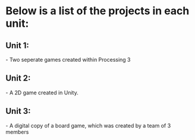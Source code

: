 <div>
  <h1>Below is a list of the projects in each unit:</h1>

  <h2>Unit 1:</h2>
  - Two seperate games created within Processing 3

  <h2>Unit 2:</h2>
  - A 2D game created in Unity.

  <h2>Unit 3:</h2>
  - A digital copy of a board game, which was created by a team of 3 members

</div>
